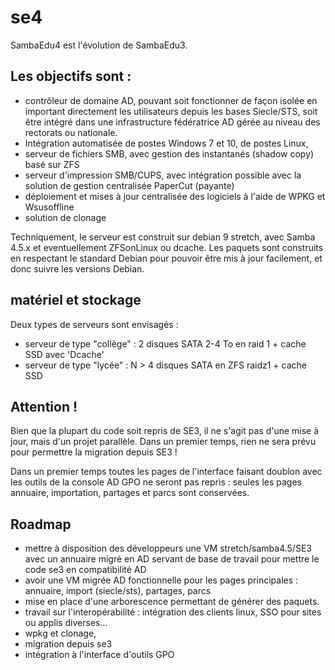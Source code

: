 # se4

SambaEdu4 est l'évolution de SambaEdu3.


## Les objectifs sont : 

* contrôleur de domaine AD, pouvant soit fonctionner de façon isolée en important directement les utilisateurs depuis les bases Siecle/STS, soit être intégré dans une infrastructure fédératrice AD gérée au niveau des rectorats ou nationale.
* Intégration automatisée de postes Windows 7 et 10, de postes Linux,
* serveur de fichiers SMB, avec gestion des instantanés (shadow copy) basé sur ZFS 
* serveur d'impression SMB/CUPS, avec intégration possible avec la solution de gestion centralisée PaperCut (payante)
* déploiement et mises à jour centralisée des logiciels à l'aide de WPKG et Wsusoffline
* solution de clonage

Techniquement, le  serveur est construit sur debian 9 stretch, avec Samba 4.5.x et eventuellement ZFSonLinux ou dcache. Les paquets sont construits en respectant le standard Debian pour pouvoir être mis à jour facilement, et donc suivre les versions Debian. 

## matériel et stockage
Deux types de serveurs sont envisagés : 

* serveur de type "collège" : 2 disques SATA 2-4 To en raid 1 + cache SSD avec 'Dcache' 
* serveur de type "lycée" : N > 4 disques SATA en ZFS raidz1 + cache SSD

## Attention !

Bien que la plupart du code soit repris de SE3, il ne s'agit pas d'une mise à jour, mais d'un projet parallèle. Dans un premier temps, rien ne sera prévu pour permettre la migration depuis SE3 ! 

Dans un premier temps toutes les pages de l'interface faisant doublon avec les outils de la console AD GPO ne seront pas repris : seules les pages annuaire, importation, partages et parcs sont conservées. 

## Roadmap 
* mettre à disposition des développeurs une VM stretch/samba4.5/SE3 avec un annuaire migré en AD servant de base de travail pour mettre le code se3 en compatibilité AD
* avoir une VM migrée AD fonctionnelle pour les pages principales : annuaire, import (siecle/sts), partages, parcs 
* mise en place d'une arborescence permettant de générer des paquets.
* travail sur l'interopérabilité : intégration des clients linux, SSO pour sites ou applis diverses...
* wpkg et clonage,
* migration depuis se3
* intégration à l'interface d'outils GPO
